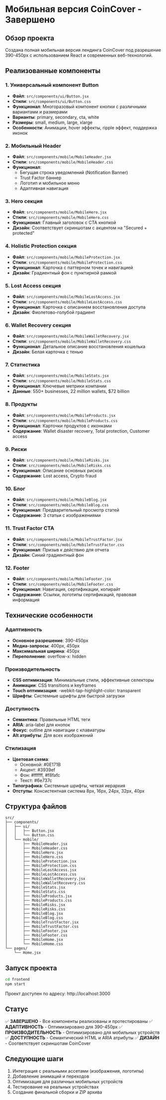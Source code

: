 # Мобильная версия CoinCover - Завершено

## Обзор проекта

Создана полная мобильная версия лендинга CoinCover под разрешение 390-450px с использованием React и современных веб-технологий.

## Реализованные компоненты

### 1. Универсальный компонент Button
- **Файл**: `src/components/ui/Button.jsx`
- **Стили**: `src/components/ui/Button.css`
- **Функционал**: Многоразовый компонент кнопки с различными вариантами и размерами
- **Варианты**: primary, secondary, cta, white
- **Размеры**: small, medium, large, xlarge
- **Особенности**: Анимации, hover эффекты, ripple эффект, поддержка иконок

### 2. Мобильный Header
- **Файл**: `src/components/mobile/MobileHeader.jsx`
- **Стили**: `src/components/mobile/MobileHeader.css`
- **Функционал**: 
  - Бегущая строка уведомлений (Notification Banner)
  - Trust Factor баннер
  - Логотип и мобильное меню
  - Адаптивная навигация

### 3. Hero секция
- **Файл**: `src/components/mobile/MobileHero.jsx`
- **Стили**: `src/components/mobile/MobileHero.css`
- **Функционал**: Главный заголовок с CTA кнопкой
- **Дизайн**: Соответствует скриншотам с акцентом на "Secured + protected"

### 4. Holistic Protection секция
- **Файл**: `src/components/mobile/MobileProtection.jsx`
- **Стили**: `src/components/mobile/MobileProtection.css`
- **Функционал**: Карточка с паттерном точек и навигацией
- **Дизайн**: Градиентный фон с пунктирной рамкой

### 5. Lost Access секция
- **Файл**: `src/components/mobile/MobileLostAccess.jsx`
- **Стили**: `src/components/mobile/MobileLostAccess.css`
- **Функционал**: Карточка с описанием восстановления доступа
- **Дизайн**: Фиолетово-голубой градиент

### 6. Wallet Recovery секция
- **Файл**: `src/components/mobile/MobileWalletRecovery.jsx`
- **Стили**: `src/components/mobile/MobileWalletRecovery.css`
- **Функционал**: Детальное описание восстановления кошелька
- **Дизайн**: Белая карточка с тенью

### 7. Статистика
- **Файл**: `src/components/mobile/MobileStats.jsx`
- **Стили**: `src/components/mobile/MobileStats.css`
- **Функционал**: Ключевые метрики компании
- **Данные**: 550+ businesses, 22 million wallets, $72 billion

### 8. Продукты
- **Файл**: `src/components/mobile/MobileProducts.jsx`
- **Стили**: `src/components/mobile/MobileProducts.css`
- **Функционал**: Карточки продуктов с иконками
- **Содержание**: Wallet disaster recovery, Total protection, Customer access

### 9. Риски
- **Файл**: `src/components/mobile/MobileRisks.jsx`
- **Стили**: `src/components/mobile/MobileRisks.css`
- **Функционал**: Описание основных рисков
- **Содержание**: Lost access, Crypto fraud

### 10. Блог
- **Файл**: `src/components/mobile/MobileBlog.jsx`
- **Стили**: `src/components/mobile/MobileBlog.css`
- **Функционал**: Предварительный просмотр статей
- **Содержание**: 3 статьи с изображениями

### 11. Trust Factor CTA
- **Файл**: `src/components/mobile/MobileTrustFactor.jsx`
- **Стили**: `src/components/mobile/MobileTrustFactor.css`
- **Функционал**: Призыв к действию для отчета
- **Дизайн**: Синий градиентный фон

### 12. Footer
- **Файл**: `src/components/mobile/MobileFooter.jsx`
- **Стили**: `src/components/mobile/MobileFooter.css`
- **Функционал**: Навигация, сертификации, копирайт
- **Содержание**: Ссылки, логотипы сертификаций, правовая информация

## Технические особенности

### Адаптивность
- **Основное разрешение**: 390-450px
- **Медиа-запросы**: 400px, 450px
- **Максимальная ширина**: 450px
- **Переполнение**: overflow-x: hidden

### Производительность
- **CSS оптимизация**: Минимальные стили, эффективные селекторы
- **Анимации**: CSS transitions и keyframes
- **Touch оптимизация**: -webkit-tap-highlight-color: transparent
- **Шрифты**: Системные шрифты для быстрой загрузки

### Доступность
- **Семантика**: Правильные HTML теги
- **ARIA**: aria-label для кнопок
- **Фокус**: outline для навигации с клавиатуры
- **Alt атрибуты**: Для всех изображений

### Стилизация
- **Цветовая схема**: 
  - Основной: #0E171B
  - Акцент: #3939ef
  - Фон: #ffffff, #f8fafc
  - Текст: #6e737c
- **Типографика**: Системные шрифты, четкая иерархия
- **Отступы**: Консистентная система 8px, 16px, 24px, 32px, 40px

## Структура файлов

```
src/
├── components/
│   ├── ui/
│   │   ├── Button.jsx
│   │   └── Button.css
│   └── mobile/
│       ├── MobileHeader.jsx
│       ├── MobileHeader.css
│       ├── MobileHero.jsx
│       ├── MobileHero.css
│       ├── MobileProtection.jsx
│       ├── MobileProtection.css
│       ├── MobileLostAccess.jsx
│       ├── MobileLostAccess.css
│       ├── MobileWalletRecovery.jsx
│       ├── MobileWalletRecovery.css
│       ├── MobileStats.jsx
│       ├── MobileStats.css
│       ├── MobileProducts.jsx
│       ├── MobileProducts.css
│       ├── MobileRisks.jsx
│       ├── MobileRisks.css
│       ├── MobileBlog.jsx
│       ├── MobileBlog.css
│       ├── MobileTrustFactor.jsx
│       ├── MobileTrustFactor.css
│       ├── MobileFooter.jsx
│       ├── MobileFooter.css
│       ├── MobileHome.jsx
│       └── MobileHome.css
└── pages/
    └── Home.jsx
```

## Запуск проекта

```bash
cd frontend
npm start
```

Проект доступен по адресу: http://localhost:3000

## Статус

✅ **ЗАВЕРШЕНО** - Все компоненты реализованы и протестированы
✅ **АДАПТИВНОСТЬ** - Оптимизировано для 390-450px
✅ **ПРОИЗВОДИТЕЛЬНОСТЬ** - Оптимизировано для мобильных устройств
✅ **ДОСТУПНОСТЬ** - Семантический HTML и ARIA атрибуты
✅ **ДИЗАЙН** - Соответствует скриншотам CoinCover

## Следующие шаги

1. Интеграция с реальными ассетами (изображения, логотипы)
2. Добавление анимаций и переходов
3. Оптимизация для различных мобильных устройств
4. Тестирование на реальных устройствах
5. Создание финальной сборки и ZIP архива
